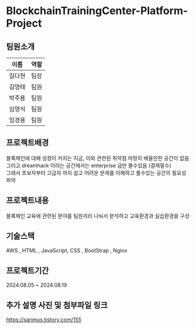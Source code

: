 # BlockchainTrainingCenter-Platform-Project

## 팀원소개
| 이름   | 역할        |
|--------|-------------|
| 길다현 | 팀장        |
| 김영태 | 팀원        |
| 박주용 | 팀원        |
| 심영석 | 팀원        |
| 임경용 | 팀원        |

## 프로젝트배경
블록체인에 대해 성장이 커지는 지금, 이와 관련된 취약점 마땅히 배울만한 공간이 없음  
그리고 dreamhack 이라는 공간에서는 enterprise 급만 볼수있음 (결제필수)   
그래서 초보자부터 고급자 까지 쉽고 어려운 문제를 이해하고 풀수있는 공간의 필요성 파악   

## 프로젝트내용
블록체인 교육에 관련된 분야를 팀원끼리 나눠서 분석하고 교육환경과 실습환경을 구성

## 기술스택
AWS , HTML , JavaScript, CSS , BootStrap , Nginx

## 프로젝트기간 
2024.08.05 ~ 2024.08.19

## 추가 설명 사진 및 첨부파일 링크
https://sarimus.tistory.com/155



